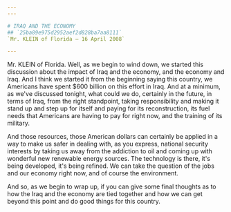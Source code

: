 ```yaml
---
---

# IRAQ AND THE ECONOMY
## `25ba89e975d2952aef2d828ba7aa8111`
`Mr. KLEIN of Florida — 16 April 2008`

---
```



Mr. KLEIN of Florida. Well, as we begin to wind down, we started this 
discussion about the impact of Iraq and the economy, and the economy 
and Iraq. And I think we started it from the beginning saying this 
country, we Americans have spent $600 billion on this effort in Iraq. 
And at a minimum, as we've discussed tonight, what could we do, 
certainly in the future, in terms of Iraq, from the right standpoint, 
taking responsibility and making it stand up and step up for itself and 
paying for its reconstruction, its fuel needs that Americans are having 
to pay for right now, and the training of its military.

And those resources, those American dollars can certainly be applied 
in a way to make us safer in dealing with, as you express, national 
security interests by taking us away from the addiction to oil and 
coming up with wonderful new renewable energy sources. The technology 
is there, it's being developed, it's being refined. We can take the 
question of the jobs and our economy right now, and of course the 
environment.

And so, as we begin to wrap up, if you can give some final thoughts 
as to how the Iraq and the economy are tied together and how we can get 
beyond this point and do good things for this country.